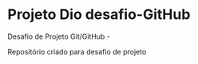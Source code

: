 # Projeto Dio desafio-GitHub
Desafio de Projeto Git/GitHub -

Repositório criado para desafio de projeto

